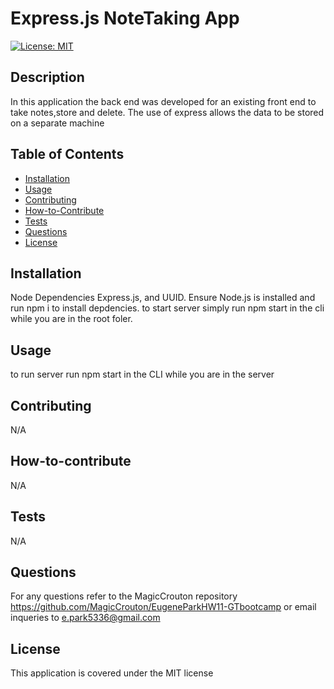 # Express.js NoteTaking App
[![License: MIT](https://img.shields.io/badge/License-MIT-yellow.svg)](https://opensource.org/licenses/MIT)

## Description

In this application the back end was developed for an existing front end to take notes,store and delete. The use of express allows the data to be stored on a separate machine 

## Table of Contents

- [Installation](#installation)
- [Usage](#usage)
- [Contributing](#contributing)
- [How-to-Contribute](#how-to-contribute)
- [Tests](#tests)
- [Questions](#questions)
- [License](#license)

## Installation

Node Dependencies Express.js, and UUID. Ensure Node.js is installed and run npm i to install depdencies. to start server simply run npm start in the cli while you are in the root foler.

## Usage

to run server run npm start in the CLI while you are in the server

## Contributing

N/A

## How-to-contribute

N/A

## Tests

N/A

## Questions

For any questions refer to the MagicCrouton repository https://github.com/MagicCrouton/EugeneParkHW11-GTbootcamp 
or email inqueries to e.park5336@gmail.com

## License

This application is covered under the MIT license